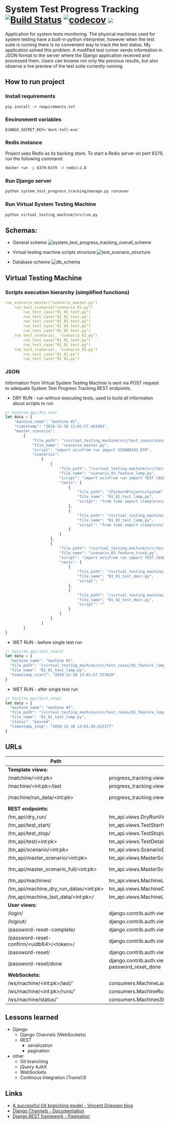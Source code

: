 # System Test Progress Tracking   [![Build Status](https://travis-ci.org/TobKed/system_test_progress_tracking.svg?branch=master)](https://travis-ci.org/TobKed/system_test_progress_tracking) [![codecov](https://codecov.io/gh/TobKed/system_test_progress_tracking/branch/master/graph/badge.svg)](https://codecov.io/gh/TobKed/system_test_progress_tracking) ![](https://img.shields.io/github/license/TobKed/system_test_progress_tracking.svg?style=flat)
Application for system tests monitoring. The physical machines used for system testing have a built-in python
         interpreter, however when the test suite is running there is no convenient way to track the test status. My 
         application solved this problem. A modified test runner sends information in JSON format to the server where 
         the Django application received and processed them. Users can browse not only the previous results, but also 
         observe a live preview of the test suite currently running. 

## How to run project

### Install requirements
```
pip install -r requirements.txt
```

### Environment variables
```
DJANGO_SECRET_KEY='dont-tell-eve'
```

### Redis instance
Project uses Redis as its backing store. To start a Redis server on port 6379, run the following command:
```bash
docker run -p 6379:6379 -d redis:2.8
```

### Run Django server
```bash
python system_test_progress_tracking/manage.py runsever
```

### Run Virtual System Testing Machine
```bash
python virtual_testing_machine/src/run.py
```

## Schemas:
* General scheme
![system_test_progress_tracking_overall_scheme](/docs/img/system_test_progress_tracking_overall_scheme.png)

* Virtual testing machine scripts structure
![test_scenario_structure](/docs/img/test_scenario_structure.png)

* Database scheme
![db_schema](/docs/img/db_scheme.png)

## Virtual Testing Machine
### Scripts execution hierarchy (simplified functions)
```yaml
run_scenario_master("scenario_master.py")
    run_test_scenario("scenario_01.py")
        run_test_case("01_01_test.py")
        run_test_case("01_02_test.py")
        run_test_case("01_03_test.py")
        run_test_case("01_04_test.py")
        run_test_case("01_05_test.py")
    run_test_scenario(, "scenario_02.py")
        run_test_case("01_01_test.py")
        run_test_case("01_02_test.py")
    run_test_scenario(, "scenario_03.py")
        run_test_case("01_01.py")
        run_test_case("01_01.py")
```

### JSON
Information from Virtual System Testing Machine is sent via POST request to adequate System Test Progress Tracking REST endpoints.

* DRY RUN - run without executing tests, used to build all information about scripts to run
```javascript
// host/tm_api/dry_run/
let data = {
    "machine_name": "machine #1",
    "timestamp": "2018-12-30 13:01:57.461401",
    "master_scenario":
        {
            "file_path": "/virtual_testing_machine/src/test_cases/scenarios",
            "file_name": "scenario_master.py",
            "script": "import os\nfrom run import SCENARIOS_DIR",
            "scenarios":
                [
                    {
                        "file_path": "/virtual_testing_machine/src/test_cases/scenarios",
                        "file_name": "scenario_01_feature_lamp.py",
                        "script": "import os\nfrom run import TEST_CASES_DIR, run_test_case",
                        "tests": [
                            {
                                "file_path": "/PycharmProjects/system",
                                "file_name": "01_01_test_lamp.py",
                                "script": "from time import sleep\n\n\nprint('Start 01_01_test_lamp.py')"
                            },
                            {
                                "file_path": "/virtual_testing_machine/src/test_cases/01_feature_lamp",
                                "file_name": "01_02_test_lamp.py",
                                "script": "from time import sleep\n\nsleep(2)\nRUN_DATA.last_status = 'warning'\n"
                            }
                        ]
                    },
                    {
                        "file_path": "/virtual_testing_machine/src/test_cases/scenarios",
                        "file_name": "scenario_03_feature_trunk.py",
                        "script": "import os\nfrom run import TEST_CASES_DIR, run_test_case\n",
                        "tests": [
                            {
                                "file_path": "/virtual_testing_machine/src/test_cases/02_feature_door",
                                "file_name": "01_01_test_door.py",
                                "script": ""
                            },
                            {
                                "file_path": "/virtual_testing_machine/src/test_cases/02_feature_door",
                                "file_name": "01_02_test_door.py",
                                "script": ""
                            }
                        ]
                    }
                ]
        }
}
```

* WET RUN - before single test run
```javascript
// host/tm_api/test_start/
let data = {
  "machine_name": "machine #1",
  "file_path": "/virtual_testing_machine/src/test_cases/01_feature_lamp",
  "file_name": "01_01_test_lamp.py",
  "timestamp_start": "2018-12-30 13:01:57.573828"
}
```

* WET RUN - after single test run
```javascript
// host/tm_api/test_stop/
let data = {
  "machine_name": "machine #1",
  "file_path": "/virtual_testing_machine/src/test_cases/01_feature_lamp",
  "file_name": "01_01_test_lamp.py",
  "status": "passed",
  "timestamp_stop": "2018-12-30 13:01:59.622177"
}
```

## URLs

| Path  | View | Name |
| ------------- | ------------- | ------------- |
| **Template views:** |
| /matchine/\<int:pk\> | progress_tracking.views.MachineDetailView | machine-detail-view  |
| /machine/\<int:pk\>/last | progress_tracking.views.MachineLastDataView | machine-last-data-view |
| /machine/run_data/\<int:pk\> | progress_tracking.views.DryRunDataDetailView | dry-run-data-detail-view |
| **REST endpoints:** |
| /tm_api/dry_run/ | tm_api.views.DryRunView | dry-run-input |
| /tm_api/test_start/ | tm_api.views.TestStartView | test-start |
| /tm_api/test_stop/ | tm_api.views.TestStopView | test-stop |
| /tm_api/test/\<int:pk\> | tm_api.views.TestDetailView | test-detail |
| /tm_api/scenario/\<int:pk\> | tm_api.views.ScenarioDetailView | scenario-detail |
| /tm_api/master_scenario/\<int:pk\> | tm_api.views.MasterScenarioDetailView | master-scenario-detail |
| /tm_api/master_scenario_full/\<int:pk\> | tm_api.views.MasterScenarioDetailFullView | master-scenario-detail-full |
| /tm_api/machines/ | tm_api.views.MachineListView | machine-list |
| /tm_api/machine_dry_run_datas/\<int:pk\> | tm_api.views.MachineDryRunDatasListView | machine-dry-run-datas |
| /tm_api/machine_last_data/\<int:pk\>/ | tm_api.views.MachineLastDataView | machine-last-data |
| **User views:** |
| /login/ | django.contrib.auth.views.LoginView | login |
| /logout/ | django.contrib.auth.views.LogoutView | logout |
| /password-reset-complete/ | django.contrib.auth.views.PasswordResetCompleteView | password_reset_complete |
| /password-reset-confirm/\<uidb64\>/\<token\>/ | django.contrib.auth.views.PasswordResetConfirmView | password_reset_confirm |
| /password-reset/ | django.contrib.auth.views.PasswordResetView | password_reset |
| /password-reset/done | django.contrib.auth.views.PasswordResetDoneView password_reset_done |
| **WebSockets:** |
| /ws/machine/\<int:pk\>/last/' | consumers.MachineLastRunConsumer |
| /ws/machine/\<int:pk\>/runs/' | consumers.MachineRunsStatusConsumer |
| /ws/machine/status/' | consumers.MachinesStatusConsumer | 


## Lessons learned
* Django
    * Django Channels (WebSockets)
    * REST 
        * serialization
        * pagination
* other
    * Git branching
    * jQuery AJAX
    * WebSockets
    * Continous Integration (TravisCI)
   

## Links
* [A successful Git branching model - Vincent Driessen blog](https://nvie.com/posts/a-successful-git-branching-model/)
* [Django Channels - Documentation](https://channels.readthedocs.io/en/latest/)
* [Django REST framework - Pagination](https://www.django-rest-framework.org/api-guide/pagination/)
